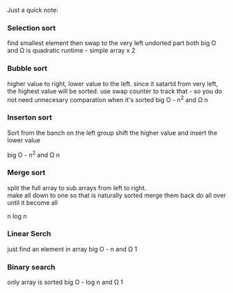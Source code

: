 Just a quick note:

### Selection sort  

find smallest element then swap to the very left undorted part
both big O and Ω is quadratic runtime - simple array x 2

### Bubble sort

higher value to right, lower  value to the left. 
since it satartd from very left, the highest value will be sorted. 
use swap counter to track that - so you do not need unnecesary comparation when it's sorted 
big O - n<sup>2</sup> and Ω n

### Inserton sort

Sort from the banch on the left group
shift the higher value and insert the lower value

big O - n<sup>2</sup> and Ω n

### Merge sort  

split the full array to sub arrays from left to right.  
make all down to one so that is naturally sorted
merge them back do all over until it become all

n log n 

### Linear Serch

just find an element in array
big O - n and Ω 1

### Binary search

only array is sorted 
big O - log n and Ω 1



